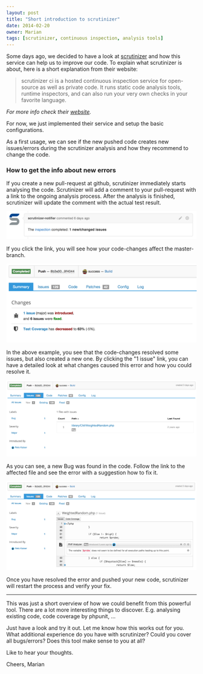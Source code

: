 ```yaml
---
layout: post
title: "Short introduction to scrutinizer"
date: 2014-02-20
owner: Marian
tags: [scrutinizer, continuous inspection, analysis tools]
---
```


Some days ago, we decided to have a look at [scrutinizer](https://scrutinizer-ci.com/) and how this service can help us to improve our code.
To explain what scrutinizer is about, here is a short explanation from their website:

> scrutinizer ci is a hosted continuous inspection service for open-source as well as private code.
> It runs static code analysis tools, runtime inspectors, and can also run your very own checks in your favorite language.

*For more info check their [website](https://scrutinizer-ci.com/).*

For now, we just implemented their service and setup the basic configurations.

As a first usage, we can see if the new pushed code creates new issues/errors during the scrutinizer analysis
and how they recommend to change the code.

<!--more-->

### How to get the info about new errors

If you create a new pull-request at github, scrutinizer immediately starts analysing the code.
Scrutinizer will add a comment to your pull-request with a link to the ongoing analysis process.
After the analysis is finished, scrutinizer will update the comment with the actual test result.

![Link finished](/img/posts/2014/scrutinizer-link-finished.png)

If you click the link, you will see how your code-changes affect the master-branch.

![Overview about the status](/img/posts/2014/scrutinizer-overview-about-the-status.png)

In the above example, you see that the code-changes resolved some issues, but also created a new one.
By clicking the "1 issue" link, you can have a detailed look at what changes caused this error and how you could resolve it.

![Overview about the issues](/img/posts/2014/scrutinizer-overview-about-the-issues.png)

As you can see, a new Bug was found in the code.
Follow the link to the affected file and see the error with a suggestion how to fix it.

![Error report](/img/posts/2014/scrutinizer-error-report.png)

Once you have resolved the error and pushed your new code, scrutinizer will restart the process and verify your fix.

____

This was just a short overview of how we could benefit from this powerful tool.
There are a lot more interesting things to discover.
E.g. analysing existing code, code coverage by phpunit, ...

Just have a look and try it out. Let me know how this works out for you.
What additional experience do you have with scrutinizer?
Could you cover all bugs/errors?
Does this tool make sense to you at all?

Like to hear your thoughts.

Cheers,
Marian

